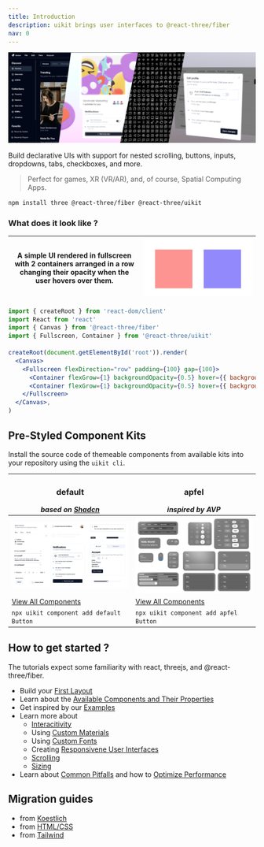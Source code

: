 ```yaml
---
title: Introduction
description: uikit brings user interfaces to @react-three/fiber
nav: 0
---
```


![uikit banner](./banner.jpg)

Build declarative UIs with support for nested scrolling, buttons, inputs, dropdowns, tabs, checkboxes, and more.

> Perfect for games, XR (VR/AR), and, of course, Spatial Computing Apps.

```bash
npm install three @react-three/fiber @react-three/uikit
```

### What does it look like ?

| A simple UI rendered in fullscreen with 2 containers arranged in a row changing their opacity when the user hovers over them. | ![render of the above code](./basic-example.gif) |
| ---------------------------------------------------------------------------------------------------------------------- | ------------------------------------------------ |

```jsx
import { createRoot } from 'react-dom/client'
import React from 'react'
import { Canvas } from '@react-three/fiber'
import { Fullscreen, Container } from '@react-three/uikit'

createRoot(document.getElementById('root')).render(
  <Canvas>
    <Fullscreen flexDirection="row" padding={100} gap={100}>
      <Container flexGrow={1} backgroundOpacity={0.5} hover={{ backgroundOpacity: 1 }} backgroundColor="red" />
      <Container flexGrow={1} backgroundOpacity={0.5} hover={{ backgroundOpacity: 1 }} backgroundColor="blue" />
    </Fullscreen>
  </Canvas>,
)
```

## Pre-Styled Component Kits

Install the source code of themeable components from available kits into your repository using the `uikit cli`.

| <h3>default</h3> _based on [Shadcn](https://github.com/shadcn-ui/ui)_ | <h3>apfel</h3> _inspired by AVP_                            |
| --------------------------------------------------------------------- | ----------------------------------------------------------- |
| ![Overview over all Default components](./default-overview.jpg)                                                                      | ![Overview over all Apfel components](./apfel-overview.jpg) |
| [View All Components](../kits/default.md)                             | [View All Components](../kits/apfel.md)                     |
| `npx uikit component add default Button`                                  | `npx uikit component add apfel Button`                          |

## How to get started ?

The tutorials expect some familiarity with react, threejs, and @react-three/fiber.

- Build your [First Layout](./first-layout.md)
- Learn about the [Available Components and Their Properties](./components-and-properties.md)
- Get inspired by our [Examples](./examples.md)
- Learn more about  
  - [Interacitivity](../tutorials/interactivity.md)  
  - Using [Custom Materials](../tutorials/custom-materials.md)  
  - Using [Custom Fonts](../tutorials/custom-fonts.md)  
  - Creating [Responsivene User Interfaces](../tutorials/responsive.md)  
  - [Scrolling](../tutorials/scroll.md)  
  - [Sizing](../tutorials/sizing.md)
- Learn about [Common Pitfalls](../advanced/pitfalls.md) and how to [Optimize Performance](../advanced/performance.md)

## Migration guides

- from [Koestlich](../migration/from-koestlich.md)
- from [HTML/CSS](../migration/from-html-css.md)
- from [Tailwind](../migration/from-tailwind.md)